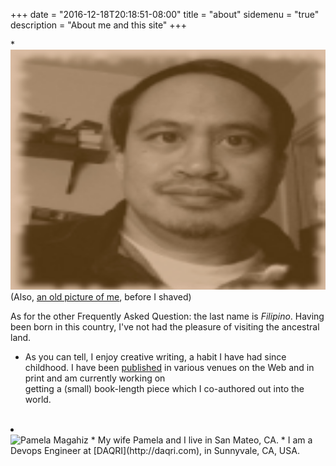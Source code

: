 +++
date = "2016-12-18T20:18:51-08:00"
title = "about"
sidemenu = "true"
description = "About me and this site"
+++

*<img src="sepia-headshot.png" width="512" height="384" alt="Rich Magahiz" /> 
(Also, <a href="http://img370.imageshack.us/img370/5341/hpim49559my.jpg">an old picture of me</a>, before I shaved)

As for the other Frequently Asked Question:  the last name is *Filipino*.  Having been born in this country, I've not had the
pleasure of visiting the ancestral land.

* As you can tell, I enjoy creative writing, a habit I have had since childhood. I have been
[published](http://magahiz.com/frabjous/writing.html "Writing of Rich Magahiz")
in various venues on the Web and in print and am currently working on<br />getting a (small) book-length piece which I co-authored out into the world.
</li><br /><li><br /><img src="http://magahiz.com/frabjous/pmsquare.JPG" alt="Pamela Magahiz" height="276" width="368" />
* My wife Pamela and I live in San Mateo, CA.
* I am a Devops Engineer at [DAQRI](http://daqri.com), in Sunnyvale, CA, USA.

